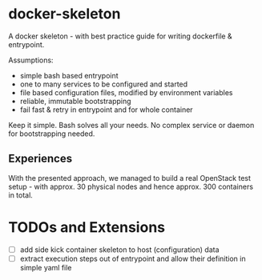 # docker-skeleton

A docker skeleton - with best practice guide for writing dockerfile &amp; entrypoint.

Assumptions:
 - simple bash based entrypoint
 - one to many services to be configured and started
 - file based configuration files, modified by environment variables
 - reliable, immutable bootstrapping
 - fail fast & retry in entrypoint and for whole container

Keep it simple. Bash solves all your needs. No complex service or daemon for bootstrapping needed.


## Experiences

With the presented approach, we managed to build a real OpenStack test setup - with approx. 30 physical nodes and hence approx. 300 containers in total. 

# TODOs and Extensions
 - [ ] add side kick container skeleton to host (configuration) data
 - [ ] extract execution steps out of entrypoint and allow their definition in simple yaml file

